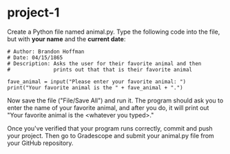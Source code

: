 # project-1

Create a Python file named animal.py.  Type the following code into the file, but with **your name** and the **current date**:
```
# Author: Brandon Hoffman
# Date: 04/15/1865
# Description: Asks the user for their favorite animal and then
#              prints out that that is their favorite animal

fave_animal = input("Please enter your favorite animal: ")
print("Your favorite animal is the " + fave_animal + ".")
```
Now save the file ("File/Save All") and run it.  The program should ask you to enter the name of your favorite animal, and after you do, it will print out "Your favorite animal is the \<whatever you typed\>."  

Once you've verified that your program runs correctly, commit and push your project.  Then go to Gradescope and submit your animal.py file from your GitHub repository.
